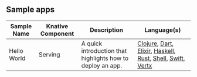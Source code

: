 ## Sample apps

| Sample Name | Knative Component | Description                                                | Language(s)                                                                                                                                                                                                                                                                                                                                                                                  |
| ----------- | ----------------- | ---------------------------------------------------------- | -------------------------------------------------------------------------------------------------------------------------------------------------------------------------------------------------------------------------------------------------------------------------------------------------------------------------------------------------------------------------------------------- |
| Hello World | Serving           | A quick introduction that highlights how to deploy an app. | [Clojure](./serving/helloworld-clojure/README.md), [Dart](./serving/helloworld-dart/README.md), [Elixir](./serving/helloworld-elixir/README.md), [Haskell](./serving/helloworld-haskell/README.md), [Rust](./serving/helloworld-rust/README.md), [Shell](./serving/helloworld-shell/README.md), [Swift](./serving/helloworld-swift/README.md), [Vertx](./serving/helloworld-vertx/README.md) |
